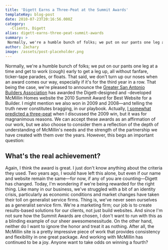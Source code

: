 ```yaml
---
title: 'Digett Earns a Three-Peat at the Summit Awards'
templateKey: blog-post
date: 2010-07-23T20:16:56.000Z
category: 
  -Clients, Digett
alias: digett-earns-three-peat-summit-awards
summary: > 
 Normally, we're a humble bunch of folks; we put on our pants one leg at a time and get to work (cough) early to get a leg up, all without fanfare, ticker-tape parades, or floats. That said, we don't turn up our noses when an award comes our way, especially if it's for the third year in a row. That being the case, we're pleased to announce the Greater San Antonio Builders Association has awarded the Digett-designed and -developed McMillin Homes website the 2010 Summit Award for Best Website for a Builder. I might mention we also won in 2009 and 2008—and telling the truth never constitutes bragging, in our playbook.
author: Zachary
image: /assets/post-placeholder.png
---
```


Normally, we're a humble bunch of folks; we put on our pants one leg at a time and get to work (cough) early to get a leg up, all without fanfare, ticker-tape parades, or floats. That said, we don't turn up our noses when an award comes our way, especially if it's for the third year in a row. That being the case, we're pleased to announce the [Greater San Antonio Builders Association](http://www.sanantoniobuilders.net/ "Greater San Antonio Builders Association") has awarded the Digett-designed and -developed McMillin Homes website the 2010 Summit Award for Best Website for a Builder. I might mention we also won in 2009 and 2008—and telling the truth never constitutes bragging, in our playbook. Actually, [I somewhat predicted a three-peat](/2009/07/17/mcmillin-homes-website-repeats-summit-award-win) when I discussed the 2009 win, but it was for magnanimous reasons. We can accept these awards as an affirmation of our work, but we also choose to consider them a reflection of the depth of understanding of McMillin's needs and the strength of the partnership we have created with them over the years. However, this begs an important question:

What's the real achievement?
----------------------------

Again, I think the award is great. I just don't know anything about the criteria they used. Two years ago, I would have left this alone, but even if our name and website remain the same—for now, if any of you are counting—Digett has changed. Today, I'm wondering if we're being rewarded for the right thing. Like many in our business, we've struggled with a bit of an identity crisis, particularly as economic conditions and market changes have taken their toll on generalist service firms. Thing is, we've never seen ourselves as a generalist service firm. We're a marketing firm; our job is to create results-based solutions for our clients, not just build websites. And since I'm not sure how the Summit Awards are chosen, I don't want to run with this as a blinding example of our sheer awesomenessitude. On the other hand, neither do I want to ignore the honor and treat it as nothing. After all, the McMillin site is a pretty impressive piece of work that provides consistency and flexibility in one great package. And working with McMillin has continued to be a joy. Anyone want to take odds on winning a fourth?